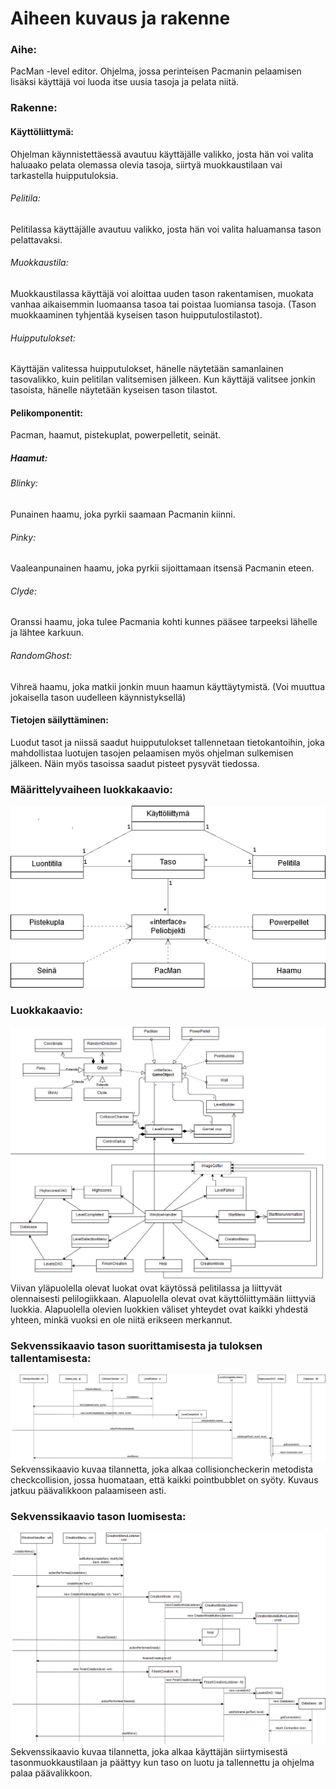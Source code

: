 # Aiheen kuvaus ja rakenne
### Aihe:
PacMan -level editor. Ohjelma, jossa perinteisen Pacmanin pelaamisen lisäksi käyttäjä voi luoda itse uusia tasoja ja pelata niitä.
### Rakenne:
#### Käyttöliittymä:
Ohjelman käynnistettäessä avautuu käyttäjälle valikko, josta hän voi valita haluaako pelata olemassa olevia tasoja, siirtyä muokkaustilaan vai tarkastella huipputuloksia.
###### Pelitila:
Pelitilassa käyttäjälle avautuu valikko, josta hän voi valita haluamansa tason pelattavaksi.
###### Muokkaustila:
Muokkaustilassa käyttäjä voi aloittaa uuden tason rakentamisen, muokata vanhaa aikaisemmin luomaansa tasoa tai poistaa luomiansa tasoja. (Tason muokkaaminen tyhjentää kyseisen tason huipputulostilastot).
###### Huipputulokset:
Käyttäjän valitessa huipputulokset, hänelle näytetään samanlainen tasovalikko, kuin pelitilan valitsemisen jälkeen. Kun käyttäjä valitsee jonkin tasoista, hänelle näytetään kyseisen tason tilastot.
#### Pelikomponentit:
Pacman, haamut, pistekuplat, powerpelletit, seinät.
##### Haamut:
###### Blinky:
Punainen haamu, joka pyrkii saamaan Pacmanin kiinni.
###### Pinky:
Vaaleanpunainen haamu, joka pyrkii sijoittamaan itsensä Pacmanin eteen.
###### Clyde:
Oranssi haamu, joka tulee Pacmania kohti kunnes pääsee tarpeeksi lähelle ja lähtee karkuun.
###### RandomGhost:
Vihreä haamu, joka matkii jonkin muun haamun käyttäytymistä. (Voi muuttua jokaisella tason uudelleen käynnistyksellä)
#### Tietojen säilyttäminen:
Luodut tasot ja niissä saadut huipputulokset tallennetaan tietokantoihin, joka mahdollistaa luotujen tasojen pelaamisen myös ohjelman sulkemisen jälkeen. Näin myös tasoissa saadut pisteet pysyvät tiedossa.
### Määrittelyvaiheen luokkakaavio:
![määrittelyvaiheen luokkakaavio](https://raw.githubusercontent.com/eeropu/PacMan--Level-editor/master/dokumentaatio/MaarittelyvaiheenLuokkakaavio.jpg)
### Luokkakaavio:
![luokkakaavio](https://raw.githubusercontent.com/eeropu/PacMan--Level-editor/master/dokumentaatio/Luokkakaavio.jpg)
Viivan yläpuolella olevat luokat ovat käytössä pelitilassa ja liittyvät olennaisesti pelilogiikkaan. Alapuolella olevat ovat käyttöliittymään liittyviä luokkia. Alapuolella olevien luokkien väliset yhteydet ovat kaikki yhdestä yhteen, minkä vuoksi en ole niitä erikseen merkannut.
### Sekvenssikaavio tason suorittamisesta ja tuloksen tallentamisesta:
![suoritettu](https://github.com/eeropu/PacMan--Level-editor/blob/master/dokumentaatio/LevelCompleteSekvenssikaavio.jpg)
Sekvenssikaavio kuvaa tilannetta, joka alkaa collisioncheckerin metodista checkcollision, jossa huomataan, että kaikki pointbubblet on syöty. Kuvaus jatkuu päävalikkoon palaamiseen asti.
### Sekvenssikaavio tason luomisesta:
![luonti](https://github.com/eeropu/PacMan--Level-editor/blob/master/dokumentaatio/LevelCreationSekvenssikaavio.jpg)
Sekvenssikaavio kuvaa tilannetta, joka alkaa käyttäjän siirtymisestä tasonmuokkaustilaan ja päättyy kun taso on luotu ja tallennettu ja ohjelma palaa päävalikkoon.
